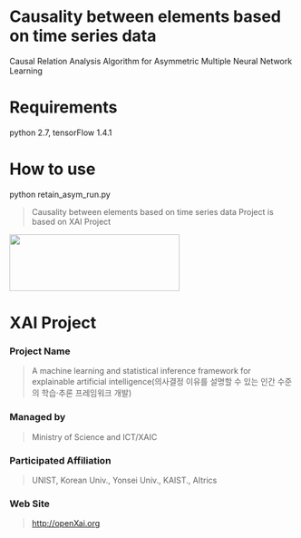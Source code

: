 # Causality between elements based on time series data
Causal Relation Analysis Algorithm for Asymmetric Multiple Neural Network Learning

# Requirements
python 2.7, tensorFlow 1.4.1

# How to use
python retain_asym_run.py


> Causality between elements based on time series data Project is based on XAI Project
<img src="http://xai.unist.ac.kr/static/img/logos/XAIC_logo.png" width="300" height="100">

# XAI Project 

### **Project Name** 
> A machine learning and statistical inference framework for explainable artificial intelligence(의사결정 이유를 설명할 수 있는 인간 수준의 학습·추론 프레임워크 개발)
### **Managed by** 
> Ministry of Science and ICT/XAIC
### **Participated Affiliation** 
> UNIST, Korean Univ., Yonsei Univ., KAIST., AItrics
### **Web Site** 
> <http://openXai.org>
